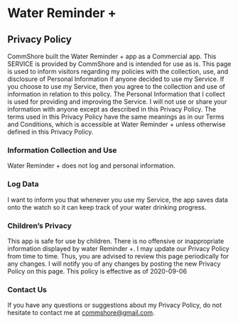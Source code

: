 # Water Reminder +
## Privacy Policy

CommShore built the Water Reminder + app as a Commercial app. This SERVICE is provided by CommShore and is intended for use as is.
This page is used to inform visitors regarding my policies with the collection, use, and disclosure of Personal Information if anyone decided to use my Service.
If you choose to use my Service, then you agree to the collection and use of information in relation to this policy. The Personal Information that I collect is used for providing and improving the Service. I will not use or share your information with anyone except as described in this Privacy Policy.
The terms used in this Privacy Policy have the same meanings as in our Terms and Conditions, which is accessible at Water Reminder + unless otherwise defined in this Privacy Policy.
### Information Collection and Use
Water Reminder + does not log and personal information.
### Log Data
I want to inform you that whenever you use my Service, the app saves data onto the watch so it can keep track of your water drinking progress.
### Children’s Privacy
This app is safe for use by children. There is no offensive or inappropriate information displayed by water Reminder +.
I may update our Privacy Policy from time to time. Thus, you are advised to review this page periodically for any changes. I will notify you of any changes by posting the new Privacy Policy on this page.
This policy is effective as of 2020-09-06
### Contact Us
If you have any questions or suggestions about my Privacy Policy, do not hesitate to contact me at commshore@gmail.com.

